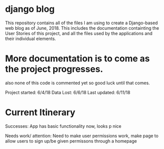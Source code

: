 # django blog
This repository contains all of the files I am using to create a Django-based web blog as of June, 2018. This includes the documentation containting the User Stories of this project, and all the files used by the applications and their individual elements. 

# More documentation is to come as the project progresses. 
also none of this code is commented yet so good luck until that comes.

Project started: 6/4/18
Data Lost: 6/6/18
Last updated: 6/11/18
# Current Itinerary
Successes: 
  App has basic functionality now, looks p nice
  
 Needs work/ attention:
 	Need to make user permissions work, make page to allow users to sign up/be given permissons through a homepage
